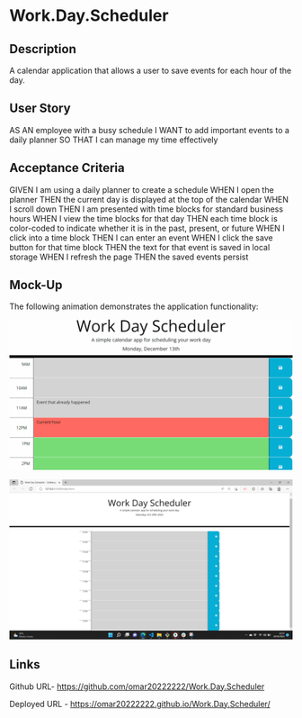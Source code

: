 # Work.Day.Scheduler

## Description

A calendar application that allows a user to save events for each hour of the day.


## User Story
AS AN employee with a busy schedule
I WANT to add important events to a daily planner
SO THAT I can manage my time effectively

## Acceptance Criteria
GIVEN I am using a daily planner to create a schedule
WHEN I open the planner
THEN the current day is displayed at the top of the calendar
WHEN I scroll down
THEN I am presented with time blocks for standard business hours
WHEN I view the time blocks for that day
THEN each time block is color-coded to indicate whether it is in the past, present, or future
WHEN I click into a time block
THEN I can enter an event
WHEN I click the save button for that time block
THEN the text for that event is saved in local storage
WHEN I refresh the page
THEN the saved events persist
## Mock-Up
The following animation demonstrates the application functionality:

![videodemo](Assets/images/05-third-party-apis-homework-demo.gif)

![workdayscheduler](Assets/images/2022-10-29%20(2).png)

## Links

Github URL- https://github.com/omar20222222/Work.Day.Scheduler

Deployed URL - https://omar20222222.github.io/Work.Day.Scheduler/



